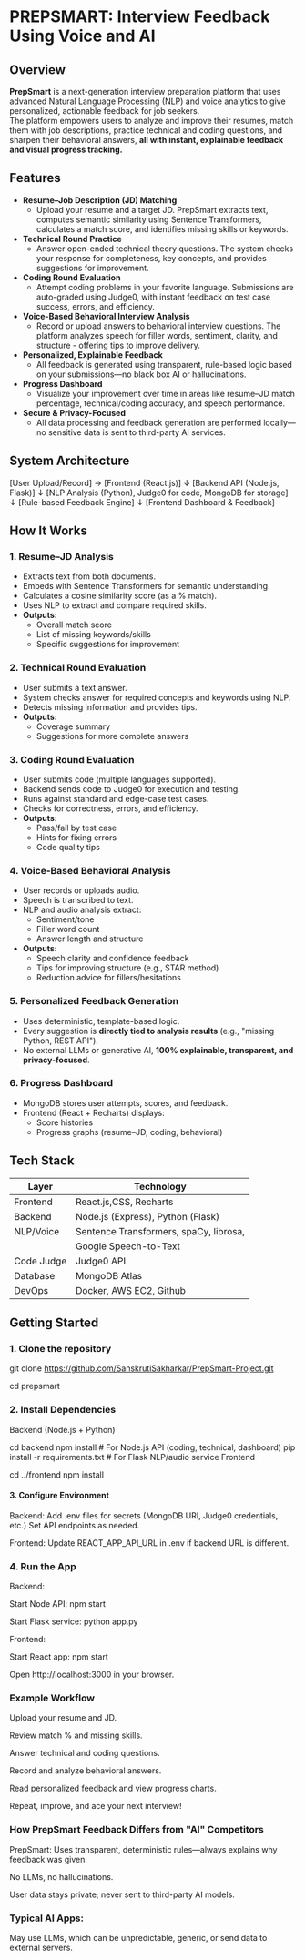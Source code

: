 # PREPSMART: Interview Feedback Using Voice and AI



## Overview

**PrepSmart** is a next-generation interview preparation platform that uses advanced Natural Language Processing (NLP) and voice analytics to give personalized, actionable feedback for job seekers.  
The platform empowers users to analyze and improve their resumes, match them with job descriptions, practice technical and coding questions, and sharpen their behavioral answers, **all with instant, 
explainable feedback and visual progress tracking.**



##  Features

- **Resume–Job Description (JD) Matching**
  - Upload your resume and a target JD. PrepSmart extracts text, computes semantic similarity using Sentence Transformers, calculates a match score, and identifies missing skills or keywords.
- **Technical Round Practice**
  - Answer open-ended technical theory questions. The system checks your response for completeness, key concepts, and provides suggestions for improvement.
- **Coding Round Evaluation**
  - Attempt coding problems in your favorite language. Submissions are auto-graded using Judge0, with instant feedback on test case success, errors, and efficiency.
- **Voice-Based Behavioral Interview Analysis**
  - Record or upload answers to behavioral interview questions. The platform analyzes speech for filler words, sentiment, clarity, and structure - offering tips to improve delivery.
- **Personalized, Explainable Feedback**
  - All feedback is generated using transparent, rule-based logic based on your submissions—no black box AI or hallucinations.
- **Progress Dashboard**
  - Visualize your improvement over time in areas like resume–JD match percentage, technical/coding accuracy, and speech performance.
- **Secure & Privacy-Focused**
  - All data processing and feedback generation are performed locally—no sensitive data is sent to third-party AI services.


##  System Architecture

[User Upload/Record] → [Frontend (React.js)]
↓
[Backend API (Node.js, Flask)]
↓
[NLP Analysis (Python), Judge0 for code, MongoDB for storage]
↓
[Rule-based Feedback Engine]
↓
[Frontend Dashboard & Feedback]


##  How It Works

### 1. Resume–JD Analysis
- Extracts text from both documents.
- Embeds with Sentence Transformers for semantic understanding.
- Calculates a cosine similarity score (as a % match).
- Uses NLP to extract and compare required skills.
- **Outputs:**  
  - Overall match score  
  - List of missing keywords/skills  
  - Specific suggestions for improvement

### 2. Technical Round Evaluation
- User submits a text answer.
- System checks answer for required concepts and keywords using NLP.
- Detects missing information and provides tips.
- **Outputs:**  
  - Coverage summary  
  - Suggestions for more complete answers

### 3. Coding Round Evaluation
- User submits code (multiple languages supported).
- Backend sends code to Judge0 for execution and testing.
- Runs against standard and edge-case test cases.
- Checks for correctness, errors, and efficiency.
- **Outputs:**  
  - Pass/fail by test case  
  - Hints for fixing errors  
  - Code quality tips

### 4. Voice-Based Behavioral Analysis
- User records or uploads audio.
- Speech is transcribed to text.
- NLP and audio analysis extract:
  - Sentiment/tone
  - Filler word count
  - Answer length and structure
- **Outputs:**  
  - Speech clarity and confidence feedback  
  - Tips for improving structure (e.g., STAR method)  
  - Reduction advice for fillers/hesitations

### 5. Personalized Feedback Generation
- Uses deterministic, template-based logic.
- Every suggestion is **directly tied to analysis results** (e.g., "missing Python, REST API").
- No external LLMs or generative AI, **100% explainable, transparent, and privacy-focused**.

### 6. Progress Dashboard
- MongoDB stores user attempts, scores, and feedback.
- Frontend (React + Recharts) displays:
  - Score histories
  - Progress graphs (resume–JD, coding, behavioral)




## Tech Stack

| Layer      | Technology                            |
|------------|---------------------------------------|
| Frontend   | React.js,CSS, Recharts                |
| Backend    | Node.js (Express), Python (Flask)     |
| NLP/Voice  | Sentence Transformers, spaCy, librosa,|
|            |  Google Speech-to-Text                |
| Code Judge | Judge0 API                            |
| Database   | MongoDB Atlas                         |
| DevOps     | Docker, AWS EC2, Github                       |

##  Getting Started

### 1. Clone the repository

git clone https://github.com/SanskrutiSakharkar/PrepSmart-Project.git

cd prepsmart

### 2. Install Dependencies
Backend (Node.js + Python)

cd backend
npm install             # For Node.js API (coding, technical, dashboard)
pip install -r requirements.txt  # For Flask NLP/audio service
Frontend

cd ../frontend
npm install

#### 3. Configure Environment
Backend:
Add .env files for secrets (MongoDB URI, Judge0 credentials, etc.)
Set API endpoints as needed.

Frontend:
Update REACT_APP_API_URL in .env if backend URL is different.

### 4. Run the App
Backend:

Start Node API: npm start

Start Flask service: python app.py

Frontend:

Start React app: npm start

Open http://localhost:3000 in your browser.

### Example Workflow

Upload your resume and JD.

Review match % and missing skills.

Answer technical and coding questions.

Record and analyze behavioral answers.

Read personalized feedback and view progress charts.

Repeat, improve, and ace your next interview!

### How PrepSmart Feedback Differs from "AI" Competitors

PrepSmart:
Uses transparent, deterministic rules—always explains why feedback was given.

No LLMs, no hallucinations.

User data stays private; never sent to third-party AI models.

### Typical AI Apps:
May use LLMs, which can be unpredictable, generic, or send data to external servers.
